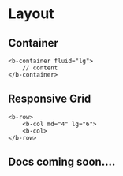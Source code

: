 # Layout

## Container

```vue
<b-container fluid="lg">
    // content
</b-container>
```

## Responsive Grid 
```vue
<b-row>
    <b-col md="4" lg="6">
    <b-col>
</b-row>
```
## Docs coming soon....